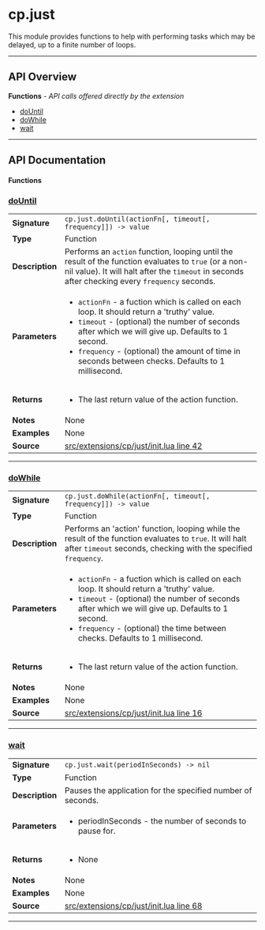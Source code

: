 # cp.just

This module provides functions to help with performing tasks which may be
delayed, up to a finite number of loops.

---

## API Overview
**Functions** - _API calls offered directly by the extension_
 * [doUntil](#dountil)
 * [doWhile](#dowhile)
 * [wait](#wait)


---

## API Documentation

#### Functions


### [doUntil](#dountil)

|                                             |                                                                                     |
| --------------------------------------------|-------------------------------------------------------------------------------------|
| **Signature**                               | `cp.just.doUntil(actionFn[, timeout[, frequency]]) -> value`                                                                    |
| **Type**                                    | Function                                                                     |
| **Description**                             | Performs an `action` function, looping until the result of the function evaluates to `true` (or a non-nil value). It will halt after the `timeout` in seconds after checking every `frequency` seconds.                                                                     |
| **Parameters**                              | <ul><li>`actionFn`	- a fuction which is called on each loop. It should return a 'truthy' value.</li><li>`timeout`	- (optional) the number of seconds after which we will give up. Defaults to 1 second.</li><li>`frequency`	- (optional) the amount of time in seconds between checks. Defaults to 1 millisecond.</li></ul> |
| **Returns**                                 | <ul><li>The last return value of the action function.</li></ul>          |
| **Notes**                                   | None |
| **Examples**                                | None |
| **Source**                                  | [src/extensions/cp/just/init.lua line 42](https://github.com/CommandPost/CommandPost/blob/develop/src/extensions/cp/just/init.lua#L42) |

---


### [doWhile](#dowhile)

|                                             |                                                                                     |
| --------------------------------------------|-------------------------------------------------------------------------------------|
| **Signature**                               | `cp.just.doWhile(actionFn[, timeout[, frequency]]) -> value`                                                                    |
| **Type**                                    | Function                                                                     |
| **Description**                             | Performs an 'action' function, looping while the result of the function evaluates to `true`. It will halt after `timeout` seconds, checking with the specified `frequency`.                                                                     |
| **Parameters**                              | <ul><li>`actionFn`	- a fuction which is called on each loop. It should return a 'truthy' value.</li><li>`timeout`	- (optional) the number of seconds after which we will give up. Defaults to 1 second.</li><li>`frequency`	- (optional) the time between checks. Defaults to 1 millisecond.</li></ul> |
| **Returns**                                 | <ul><li>The last return value of the action function.</li></ul>          |
| **Notes**                                   | None |
| **Examples**                                | None |
| **Source**                                  | [src/extensions/cp/just/init.lua line 16](https://github.com/CommandPost/CommandPost/blob/develop/src/extensions/cp/just/init.lua#L16) |

---


### [wait](#wait)

|                                             |                                                                                     |
| --------------------------------------------|-------------------------------------------------------------------------------------|
| **Signature**                               | `cp.just.wait(periodInSeconds) -> nil`                                                                    |
| **Type**                                    | Function                                                                     |
| **Description**                             | Pauses the application for the specified number of seconds.                                                                     |
| **Parameters**                              | <ul><li>periodInSeconds - the number of seconds to pause for.</li></ul> |
| **Returns**                                 | <ul><li>None</li></ul>          |
| **Notes**                                   | None |
| **Examples**                                | None |
| **Source**                                  | [src/extensions/cp/just/init.lua line 68](https://github.com/CommandPost/CommandPost/blob/develop/src/extensions/cp/just/init.lua#L68) |

---

